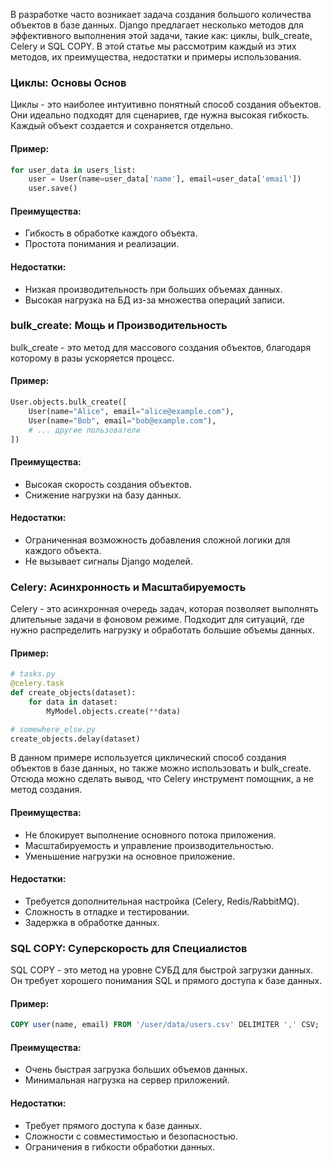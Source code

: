 В разработке часто возникает задача создания большого количества объектов в базе данных. Django предлагает несколько методов для эффективного выполнения этой задачи, такие как: циклы, bulk_create, Celery и SQL COPY. В этой статье мы рассмотрим каждый из этих методов, их преимущества, недостатки и примеры использования.

### Циклы: Основы Основ

Циклы - это наиболее интуитивно понятный способ создания объектов. Они идеально подходят для сценариев, где нужна высокая гибкость. Каждый объект создается и сохраняется отдельно.

#### Пример:
```python
for user_data in users_list:
    user = User(name=user_data['name'], email=user_data['email'])
    user.save()
```

#### Преимущества:
- Гибкость в обработке каждого объекта.
- Простота понимания и реализации.

#### Недостатки:
- Низкая производительность при больших объемах данных.
- Высокая нагрузка на БД из-за множества операций записи.

### bulk_create: Мощь и Производительность

bulk_create - это метод для массового создания объектов, благодаря которому в разы ускоряется процесс.

#### Пример:
```python
User.objects.bulk_create([
    User(name="Alice", email="alice@example.com"),
    User(name="Bob", email="bob@example.com"),
    # ... другие пользователи
])
```


#### Преимущества:
- Высокая скорость создания объектов.
- Снижение нагрузки на базу данных.
#### Недостатки:
- Ограниченная возможность добавления сложной логики для каждого объекта.
- Не вызывает сигналы Django моделей.


### Celery: Асинхронность и Масштабируемость

Celery - это асинхронная очередь задач, которая позволяет выполнять длительные задачи в фоновом режиме. Подходит для ситуаций, где нужно распределить нагрузку и обработать большие объемы данных.

#### Пример:
```python
# tasks.py
@celery.task
def create_objects(dataset):
    for data in dataset:
        MyModel.objects.create(**data)

# somewhere_else.py
create_objects.delay(dataset)
```

В данном примере используется циклический способ создания объектов в базе данных, но также можно использовать и bulk_create. Отсюда можно сделать вывод, что Celery инструмент помощник, а не метод создания.

#### Преимущества:
- Не блокирует выполнение основного потока приложения.
- Масштабируемость и управление производительностью.
- Уменьшение нагрузки на основное приложение.
#### Недостатки:
- Требуется дополнительная настройка (Celery, Redis/RabbitMQ).
- Сложность в отладке и тестировании.
- Задержка в обработке данных.

### SQL COPY: Суперскорость для Специалистов

SQL COPY - это метод на уровне СУБД для быстрой загрузки данных. Он требует хорошего понимания SQL и прямого доступа к базе данных.

#### Пример:

```sql
COPY user(name, email) FROM '/user/data/users.csv' DELIMITER ',' CSV;
```

#### Преимущества:
- Очень быстрая загрузка больших объемов данных.
- Минимальная нагрузка на сервер приложений.
#### Недостатки:
- Требует прямого доступа к базе данных.
- Сложности с совместимостью и безопасностью.
- Ограничения в гибкости обработки данных.


